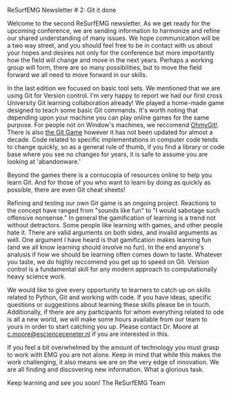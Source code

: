 ReSurfEMG Newsletter # 2: Git it done

Welcome to the second ReSurfEMG newsletter. As we get ready for the upcoming conference, we are sending information to harmonize and refine our shared understanding of many issues. We hope communication will be a two way street, and you should feel free to be in contact with us about your hopes and desires not only for the conference but more importantly how the field will change and move in the next years. Perhaps a working group will form, there are so many possibilities, but to move the field forward we all need to move forward in our skills.

In the last edition we focused on basic tool sets. We mentioned that we are using Git for Version control. I'm very happy to report we had our first cross University Git learning collaboration already! We played a home-made game designed to teach some basic Git commands. It's worth noting that depending upon your machine you can play online games for the same purpose. For people not on Window's machines, we reccomend [OhmyGit!](https://ohmygit.org/). There is also [the Git Game](https://github.com/git-game/git-game) however it has not been updated for almost a decade. Code related to specific implementations in computer code tends to change quickly, so as a general rule of thumb, if you find a library or code base where you see no changes for years, it is safe to assume you are looking at 'abandonware.' 

Beyond the games there is a cornucopia of resources online to help you learn Git. And for those of you who want to learn by doing as quickly as possible, there are even Git cheat sheets!

Refining and testing our own Git game is an ongoing project. Reactions to the concept have ranged from "sounds like fun" to "I would sabotage such offensive nonsense." In general the gamification of learning is a trend not without detractors. Some people like learning with games, and other people hate it. There are valid arguments on both sides, and invalid arguments as well. One argument I have heard is that gamification makes learning fun (and we all know learning should involve no fun). In the end anyone's analusis if how we should be learning often comes down to taste. Whatever you taste, we do highly reccomend you get up to speed on Git. Version control is a fundamental skill for any modern approach to computationally heavy science work.

We would like to give every opportunity to learners to catch up on skills related to Python, Git and working with code. If you have ideas, specific questions or suggestions about learning these skills please be in touch. Additionally, if there are any participants for whom everything related to ode is all a new world, we will make some hours available from our team to yours in order to start catching you up. Please contact Dr. Moore at  c.moore@escienceceneter.nl if you are interested in this. 

If you feel a bit overwhelmed by the amount of technology you must grasp to work with EMG you are not alone. Keep in mind that while this makes the work challenging, it also means we are on the very edge of innovation. We are all finding and discovering new information. What a glorious task.


Keep learning and see you soon! 
The ReSurfEMG Team